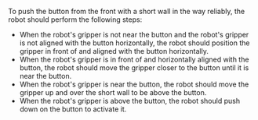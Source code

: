 To push the button from the front with a short wall in the way reliably, the robot should perform the following steps:

- When the robot's gripper is not near the button and the robot's gripper is not aligned with the button horizontally, the robot should position the gripper in front of and aligned with the button horizontally.
- When the robot's gripper is in front of and horizontally aligned with the button, the robot should move the gripper closer to the button until it is near the button.
- When the robot's gripper is near the button, the robot should move the gripper up and over the short wall to be above the button.
- When the robot's gripper is above the button, the robot should push down on the button to activate it.